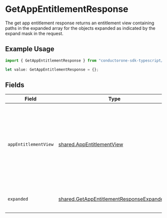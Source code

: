 # GetAppEntitlementResponse

The get app entitlement response returns an entitlement view containing paths in the expanded array for the objects expanded as indicated by the expand mask in the request.

## Example Usage

```typescript
import { GetAppEntitlementResponse } from "conductorone-sdk-typescript/sdk/models/shared";

let value: GetAppEntitlementResponse = {};
```

## Fields

| Field                                                                                                                    | Type                                                                                                                     | Required                                                                                                                 | Description                                                                                                              |
| ------------------------------------------------------------------------------------------------------------------------ | ------------------------------------------------------------------------------------------------------------------------ | ------------------------------------------------------------------------------------------------------------------------ | ------------------------------------------------------------------------------------------------------------------------ |
| `appEntitlementView`                                                                                                     | [shared.AppEntitlementView](../../../sdk/models/shared/appentitlementview.md)                                            | :heavy_minus_sign:                                                                                                       | The app entitlement view contains the serialized app entitlement and paths to objects referenced by the app entitlement. |
| `expanded`                                                                                                               | [shared.GetAppEntitlementResponseExpanded](../../../sdk/models/shared/getappentitlementresponseexpanded.md)[]            | :heavy_minus_sign:                                                                                                       | List of serialized related objects.                                                                                      |